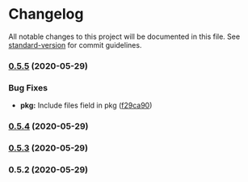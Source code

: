 # Changelog

All notable changes to this project will be documented in this file. See [standard-version](https://github.com/conventional-changelog/standard-version) for commit guidelines.

### [0.5.5](https://github.com/justinvdm/sig/compare/v0.5.4...v0.5.5) (2020-05-29)


### Bug Fixes

* **pkg:** Include files field in pkg ([f29ca90](https://github.com/justinvdm/sig/commit/f29ca90803e948966d7a2da7ca42699a58e41931))

### [0.5.4](https://github.com/justinvdm/sig/compare/v0.5.3...v0.5.4) (2020-05-29)

### [0.5.3](https://github.com/justinvdm/sig/compare/v0.5.2...v0.5.3) (2020-05-29)

### 0.5.2 (2020-05-29)
